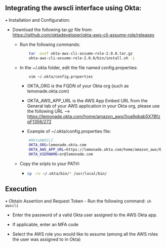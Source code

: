 ## Integrating the awscli interface using Okta:

• Installation and Configuration:

  - Download the following tar.gz file from:
         https://github.com/oktadeveloper/okta-aws-cli-assume-role/releases

    - Run the following commands:
        ```sh
            tar -xvzf okta-aws-cli-assume-role-2.0.0.tar.gz
            okta-aws-cli-assume-role-2.0.0/bin/install.sh -i
        ```
    - In the ~/.okta folder, edit the file named config.properties:
        ```sh
            vim ~/.okta/config.properties
        ```
        - OKTA_ORG is the FQDN of your Okta org (such as lemonade.okta.com)
        - OKTA_AWS_APP_URL is the AWS App Embed URL from the General tab of your AWS application in your Okta org, please use the following URL --> https://lemonade.okta.com/home/amazon_aws/0oa9qbab5X7BfzpF1356/272
    
       - Example of ~/.okta/config.properties file:
        ```sh
            #OktaAWSCLI
            OKTA_ORG=lemonade.okta.com
            OKTA_AWS_APP_URL=https://lemonade.okta.com/home/amazon_aws/0oa9qbab5X7BfzpF1356/272
            OKTA_USERNAME=or@lemonade.com
        ``` 
    - Copy the sripts to your PATH:
      - ```sh
        cp -rv ~/.okta/bin/* /usr/local/bin/
        ```

## Execution

• Obtain Assertion and Request Token
    - Run the following command:
    ```sh
       awscli
    ```
 - Enter the password of a valid Okta user assigned to the AWS Okta app.

 - If applicable, enter an MFA code

 - Select the AWS role you would like to assume (among all the AWS roles the user was assigned to in Okta)
